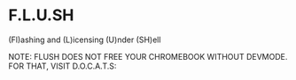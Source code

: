 # F.L.U.SH

(Fl)ashing and (L)icensing (U)nder (SH)ell

NOTE: FLUSH DOES NOT FREE YOUR CHROMEBOOK WITHOUT DEVMODE.
FOR THAT, VISIT D.O.C.A.T.S:
